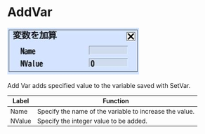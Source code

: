 # AddVar

![AddVar](img/AddVar.jpg)

Add Var adds specified value to the variable saved with SetVar.

|  Label |  Function  |
| ----   | ---- |
| Name | Specify the name of the variable to increase the value. |
| NValue | Specify the integer value to be added. |
